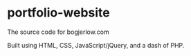 # portfolio-website
The source code for bogjerlow.com

Built using HTML, CSS, JavaScript/jQuery, and a dash of PHP.
